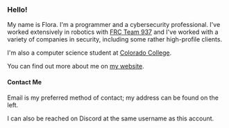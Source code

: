 ### Hello!

My name is Flora. I'm a programmer and a cybersecurity professional. I've worked extensively in robotics with [FRC Team 937](https://github.com/frc937) and I've worked with a variety of companies in security, including some rather high-profile clients.

I'm also a computer science student at [Colorado College](https://coloradocollege.edu).

You can find out more about me on [my website](https://willitcode.github.io/).

#### Contact Me
Email is my preferred method of contact; my address can be found on the left.

I can also be reached on Discord at the same username as this account.
